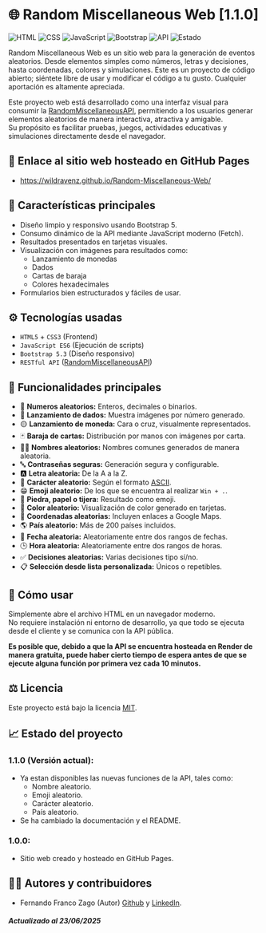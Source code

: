 # 🌐 Random Miscellaneous Web [1.1.0]

![HTML](https://img.shields.io/badge/HTML-5-orange?logo=html5&logoColor=white)
![CSS](https://img.shields.io/badge/CSS-3-blue?logo=css3&logoColor=white)
![JavaScript](https://img.shields.io/badge/JavaScript-ES6-yellow?logo=javascript)
![Bootstrap](https://img.shields.io/badge/Bootstrap-5.3.3-purple?logo=bootstrap)
![API](https://img.shields.io/badge/API-RESTful-brightgreen)
![Estado](https://img.shields.io/badge/GitHubPages-Live-success)

Random Miscellaneous Web es un sitio web para la generación de eventos aleatorios. Desde elementos simples como números, letras y decisiones, hasta coordenadas, colores y simulaciones. Este es un proyecto de código abierto; siéntete libre de usar y modificar el código a tu gusto. Cualquier aportación es altamente apreciada.

Este proyecto web está desarrollado como una interfaz visual para consumir la [RandomMiscellaneousAPI](https://randommiscellanousapi.onrender.com/apidocs/), permitiendo a los usuarios generar elementos aleatorios de manera interactiva, atractiva y amigable.  
Su propósito es facilitar pruebas, juegos, actividades educativas y simulaciones directamente desde el navegador.

## 🔗 Enlace al sitio web hosteado en GitHub Pages

- https://wildravenz.github.io/Random-Miscellaneous-Web/

## 🎯 Características principales

- Diseño limpio y responsivo usando Bootstrap 5.
- Consumo dinámico de la API mediante JavaScript moderno (Fetch).
- Resultados presentados en tarjetas visuales.
- Visualización con imágenes para resultados como:
  - Lanzamiento de monedas
  - Dados
  - Cartas de baraja
  - Colores hexadecimales
- Formularios bien estructurados y fáciles de usar.

## ⚙️ Tecnologías usadas

- `HTML5` + `CSS3` (Frontend)
- `JavaScript ES6` (Ejecución de scripts)
- `Bootstrap 5.3` (Diseño responsivo)
- `RESTful API` ([RandomMiscellaneousAPI](https://github.com/WildRavenZ/RandomMiscellanousAPI))

## 📸 Funcionalidades principales
- 🔢 **Numeros aleatorios:** Enteros, decimales o binarios.
- 🎲 **Lanzamiento de dados:** Muestra imágenes por número generado.
- 🟡 **Lanzamiento de moneda:** Cara o cruz, visualmente representados.
- 🃏 **Baraja de cartas:** Distribución por manos con imágenes por carta.
- 👨‍👦 **Nombres aleatorios:** Nombres comunes generados de manera aleatoria.
- 🔤 **Contraseñas seguras:** Generación segura y configurable.
- 🅰 **Letra aleatoria:** De la A a la Z.
- 🔣 **Carácter aleatorio:** Según el formato [ASCII](https://elcodigoascii.com.ar/).
- 😁 **Emoji aleatorio:** De los que se encuentra al realizar `Win + .`.
- 🧠 **Piedra, papel o tijera:** Resultado como emoji.
- 🎨 **Color aleatorio:** Visualización de color generado en tarjetas.
- 📍 **Coordenadas aleatorias:** Incluyen enlaces a Google Maps.
- 🌎 **País aleatorio:** Más de 200 países incluidos.
- 📆 **Fecha aleatoria:** Aleatoriamente entre dos rangos de fechas.
- 🕒 **Hora aleatoria:** Aleatoriamente entre dos rangos de horas.
- ✅ **Decisiones aleatorias:** Varias decisiones tipo sí/no.
- 📋 **Selección desde lista personalizada:** Únicos o repetibles.

## 🚀 Cómo usar

Simplemente abre el archivo HTML en un navegador moderno.  
No requiere instalación ni entorno de desarrollo, ya que todo se ejecuta desde el cliente y se comunica con la API pública.

**Es posible que, debido a que la API se encuentra hosteada en Render de manera gratuita, puede haber cierto tiempo de espera antes de que se ejecute alguna función por primera vez cada 10 minutos.**

## ⚖ Licencia
Este proyecto está bajo la licencia [MIT](LICENSE).

## 📈 Estado del proyecto
### 1.1.0 (Versión actual):
- Ya estan disponibles las nuevas funciones de la API, tales como:
    - Nombre aleatorio.
    - Emoji aleatorio.
    - Carácter aleatorio.
    - País aleatorio.
- Se ha cambiado la documentación y el README.
### 1.0.0:
- Sitio web creado y hosteado en GitHub Pages.

## 🙋‍♂️ Autores y contribuidores
- Fernando Franco Zago (Autor) [Github](https://github.com/WildRavenZ) y [LinkedIn](https://www.linkedin.com/in/fernando-franco-zago-066840313/).

#### *Actualizado al 23/06/2025*
